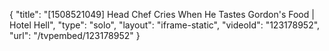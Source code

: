 {
    "title": "[1508521049] Head Chef Cries When He Tastes Gordon's Food | Hotel Hell",
    "type": "solo",
    "layout": "iframe-static",
    "videoId": "123178952",
    "url": "\/tvpembed\/123178952"
}